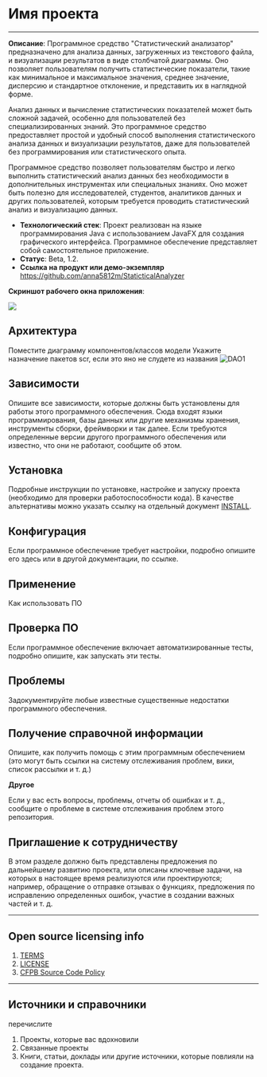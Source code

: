 # Имя проекта
----------------

**Описание**:  Программное средство "Статистический анализатор" предназначено для анализа данных, загруженных из текстового файла, и визуализации результатов в виде столбчатой диаграммы. Оно позволяет пользователям получить статистические показатели, такие как минимальное и максимальное значения, среднее значение, дисперсию и стандартное отклонение, и представить их в наглядной форме.

Анализ данных и вычисление статистических показателей может быть сложной задачей, особенно для пользователей без специализированных знаний. Это программное средство предоставляет простой и удобный способ выполнения статистического анализа данных и визуализации результатов, даже для пользователей без программирования или статистического опыта.

Программное средство позволяет пользователям быстро и легко выполнить статистический анализ данных без необходимости в дополнительных инструментах или специальных знаниях. Оно может быть полезно для исследователей, студентов, аналитиков данных и других пользователей, которым требуется проводить статистический анализ и визуализацию данных.

  - **Технологический стек**: Проект реализован на языке программирования Java с использованием JavaFX для создания графического интерфейса. Программное обеспечение представляет собой самостоятельное приложение.
  - **Статус**:   Beta, 1.2.
  - **Ссылка на продукт или демо-экземпляр**
  https://github.com/anna5812m/StaticticalAnalyzer


**Скриншот рабочего окна приложения**:

![](https://raw.githubusercontent.com/cfpb/open-source-project-template/main/screenshot.png)

## Архитектура
Поместите диаграмму компонентов/классов модели
Укажите назначение пакетов scr, если это яно не слудете из названия
![DAO1](https://user-images.githubusercontent.com/65451923/226867283-265ea649-35ed-474a-8164-62c315e95fb9.png)


## Зависимости

Опишите все зависимости, которые должны быть установлены для работы этого программного обеспечения.
Сюда входят языки программирования, базы данных или другие механизмы хранения, инструменты сборки, фреймворки и так далее.
Если требуются определенные версии другого программного обеспечения или известно, что они не работают, сообщите об этом.


## Установка

Подробные инструкции по установке, настройке и запуску проекта (необходимо для проверки работоспособности кода).
В качестве альтернативы можно указать ссылку на отдельный документ [INSTALL](INSTALL.md).

## Конфигурация

Если программное обеспечение требует настройки, подробно опишите его здесь или в другой документации, по ссылке.

## Применение

Как использовать ПО

## Проверка ПО

Если программное обеспечение включает автоматизированные тесты, подробно опишите, как запускать эти тесты.

## Проблемы

Задокументируйте любые известные существенные недостатки программного обеспечения.

## Получение справочной информации

Опишите, как получить помощь с этим программным обеспечением (это могут быть ссылки на систему отслеживания проблем, вики, список рассылки и т. д.)

**Другое**

Если у вас есть вопросы, проблемы, отчеты об ошибках и т. д., сообщите о проблеме в системе отслеживания проблем этого репозитория.

## Приглашение к сотрудничеству

В этом разделе должно быть представлены предложения по дальнейшему развитию проекта, или описаны ключевые задачи, на которых в настоящее время реализуются или проектируются; например, обращение о отправке отзывах о функциях, предложения по исправлению определенных ошибок, участие в создании важных частей и т. д.


----

## Open source licensing info
1. [TERMS](TERMS.md)
2. [LICENSE](LICENSE)
3. [CFPB Source Code Policy](https://github.com/cfpb/source-code-policy/)


----

## Источники и справочники
перечислите
1. Проекты, которые вас вдохновили
2. Связанные проекты
3. Книги, статьи, доклады или другие источники, которые повлияли на создание проекта.
